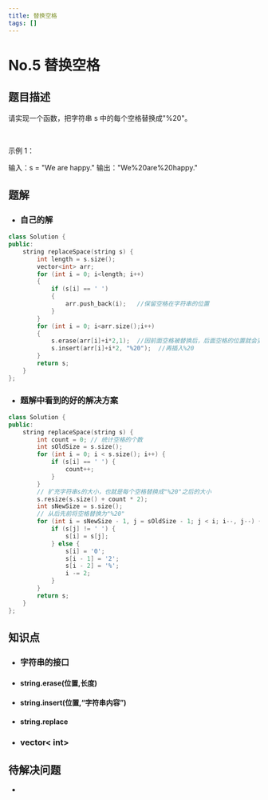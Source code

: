 ```yaml
---
title: 替换空格
tags: []
---
```


# No.5 替换空格
## 题目描述
请实现一个函数，把字符串 s 中的每个空格替换成"%20"。

 

示例 1：

输入：s = "We are happy."
输出："We%20are%20happy."


## 题解
* ### 自己的解
```c++
class Solution {
public:
    string replaceSpace(string s) {
        int length = s.size();
        vector<int> arr;
        for (int i = 0; i<length; i++)
        {
            if (s[i] == ' ')
            {
                arr.push_back(i);   //保留空格在字符串的位置
            }
        }
        for (int i = 0; i<arr.size();i++)
        {
            s.erase(arr[i]+i*2,1);  //因前面空格被替换后，后面空格的位置就会变化，加上个2*i才能匹配 先删掉空格
            s.insert(arr[i]+i*2, "%20");  //再插入%20
        }
        return s;
    }
};
```
* ### 题解中看到的好的解决方案
```c++
class Solution {
public:
    string replaceSpace(string s) {
        int count = 0; // 统计空格的个数
        int sOldSize = s.size();
        for (int i = 0; i < s.size(); i++) {
            if (s[i] == ' ') {
                count++;
            }
        }
        // 扩充字符串s的大小，也就是每个空格替换成"%20"之后的大小
        s.resize(s.size() + count * 2);
        int sNewSize = s.size();
        // 从后先前将空格替换为"%20"
        for (int i = sNewSize - 1, j = sOldSize - 1; j < i; i--, j--) { //当i=j也就是，空格替换完后跳出循环
            if (s[j] != ' ') {
                s[i] = s[j];
            } else {
                s[i] = '0';
                s[i - 1] = '2';
                s[i - 2] = '%';
                i -= 2;
            }
        }
        return s;
    }
};
```
## 知识点
* ### 字符串的接口
* #### string.erase(位置,长度)
* #### string.insert(位置,“字符串内容”)
* #### string.replace
* ### vector< int>

## 待解决问题
*
